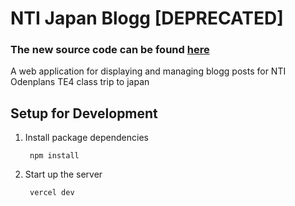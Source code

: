 # NTI Japan Blogg [DEPRECATED]

### The new source code can be found [here](https://github.com/Abbegubbegum/japan-blogg-vue)

A web application for displaying and managing blogg posts for NTI Odenplans TE4 class trip to japan 

## Setup for Development

1. Install package dependencies

        npm install 

2. Start up the server

        vercel dev
